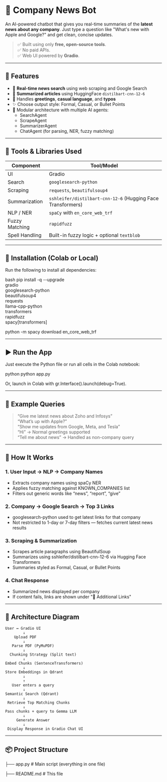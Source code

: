 # 📰 Company News Bot

An AI-powered chatbot that gives you real-time summaries of the **latest news about any company**. Just type a question like "What's new with Apple and Google?" and get clean, concise updates.

> ✅ Built using only **free, open-source tools**.  
> ✅ No paid APIs.  
> ✅ Web UI powered by **Gradio**.

---

## 🚀 Features

- 🔎 **Real-time news search** using web scraping and Google Search
- 🧠 **Summarized articles** using HuggingFace `distilbart-cnn-12-6`
- 🤖 Handles **greetings**, **casual language**, and **typos**
- ✨ Choose output style: Formal, Casual, or Bullet Points
- 🧩 Modular architecture with multiple AI agents:
  - SearchAgent
  - ScrapeAgent
  - SummarizerAgent
  - ChatAgent (for parsing, NER, fuzzy matching)

---

## 🔧 Tools & Libraries Used

| Component        | Tool/Model                              |
|------------------|------------------------------------------|
| UI               | Gradio                                   |
| Search           | `googlesearch-python`                    |
| Scraping         | `requests`, `beautifulsoup4`             |
| Summarization    | `sshleifer/distilbart-cnn-12-6` (Hugging Face Transformers) |
| NLP / NER        | `spaCy` with `en_core_web_trf`           |
| Fuzzy Matching   | `rapidfuzz`                              |
| Spell Handling   | Built-in fuzzy logic + optional `textblob`|

---

## 🔧 Installation (Colab or Local)

Run the following to install all dependencies:

bash
pip install -q --upgrade \
  gradio \
  googlesearch-python \
  beautifulsoup4 \
  requests \
  llama-cpp-python \
  transformers \
  rapidfuzz \
  spacy[transformers]

python -m spacy download en_core_web_trf


---

## ▶ Run the App

Just execute the Python file or run all cells in the Colab notebook:

python
python app.py


Or, launch in Colab with gr.Interface().launch(debug=True).

---

## 💬 Example Queries

> “Give me latest news about Zoho and Infosys”  
> “What’s up with Apple?”  
> “Show me updates from Google, Meta, and Tesla”  
> “Hi” → Normal greetings supported  
> “Tell me about news” → Handled as non-company query

---

## 🎯 How It Works

### 1. User Input → NLP → Company Names
- Extracts company names using spaCy NER
- Applies fuzzy matching against KNOWN_COMPANIES list
- Filters out generic words like “news”, “report”, “give”

### 2. Company → Google Search → Top 3 Links
- googlesearch-python used to get latest links for that company
- Not restricted to 1-day or 7-day filters — fetches current latest news results

### 3. Scraping & Summarization
- Scrapes article paragraphs using BeautifulSoup
- Summarizes using sshleifer/distilbart-cnn-12-6 via Hugging Face Transformers
- Summaries styled as Formal, Casual, or Bullet Points

### 4. Chat Response
- Summarized news displayed per company
- If content fails, links are shown under "📎 Additional Links"

---

## 🧭 Architecture Diagram

```
User ↔ Gradio UI
        ↓
    Upload PDF
        ↓
   Parse PDF (PyMuPDF)
        ↓
  Chunking Strategy (Split text)
        ↓
Embed Chunks (SentenceTransformers)
        ↓
Store Embeddings in Qdrant
        ↓
        ↑
   User enters a query
        ↓
Semantic Search (Qdrant)
        ↓
 Retrieve Top Matching Chunks
        ↓
Pass chunks + query to Gemma LLM
        ↓
     Generate Answer
        ↓
 Display Response in Gradio Chat UI
```


---
## 📦 Project Structure


├── app.py               # Main script (everything in one file)

├── README.md            # This file


